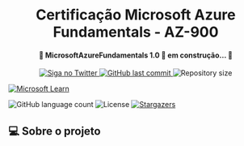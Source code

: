<h1 align="center"> Certificação Microsoft Azure Fundamentals - AZ-900 </h1>

<h4 align="center"> 
	🚧 MicrosoftAzureFundamentals 1.0 🚀 em construção... 🚧
</h4>


<p align="center">
  <a href="https://msftstudentcert.cloudreadyskills.com">
    <img alt="Siga no Twitter" src="https://img.shields.io/badge/Cloud%20Ready%20Skills-Link-brightgreen?style=plastic">
  </a>


  <a href="https://github.com/ProfCastello/AZ900/commits/main">
    <img alt="GitHub last commit" src="https://img.shields.io/github/last-commit/ProfCastello/AZ900?style=plastic">
  </a>


  <img alt="Repository size" src="https://img.shields.io/github/repo-size/ProfCastello/AZ900?style=plastic">

[![Microsoft Learn](https://img.shields.io/badge/Microsoft%20Learn-Link-brightgreen?style=plastic)](https://learn.microsoft.com/pt-br/certifications/exams/az-900/)


  <img alt="GitHub language count" src="https://img.shields.io/github/languages/count/tgmarinho/nlw1?color=%2304D361">


  	
	
  

  <img alt="License" src="https://img.shields.io/badge/license-MIT-brightgreen">
   <a href="https://github.com/tgmarinho/nlw1/stargazers">
    <img alt="Stargazers" src="https://img.shields.io/github/stars/tgmarinho/nlw1?style=social">
  </a>
</p>


</p>

## 💻 Sobre o projeto
